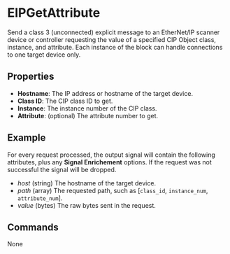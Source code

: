 EIPGetAttribute
============
Send a class 3 (unconnected) explicit message to an EtherNet/IP scanner device or controller requesting the value of a specified CIP Object class, instance, and attribute. Each instance of the block can handle connections to one target device only.

Properties
----------
- **Hostname**: The IP address or hostname of the target device.
- **Class ID**: The CIP class ID to get.
- **Instance**: The instance number of the CIP class.
- **Attribute**: (optional) The attribute number to get.

Example
-------
For every request processed, the output signal will contain the following attributes, plus any **Signal Enrichement** options. If the request was not successful the signal will be dropped.
  - *host* (string) The hostname of the target device.
  - *path* (array) The requested path, such as [`class_id`, `instance_num`, `attribute_num`].
  - *value* (bytes) The raw bytes sent in the request.

Commands
--------
None
